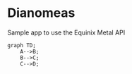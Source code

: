 # Dianomeas

Sample app to use the Equinix Metal API

```mermaid
graph TD;
    A-->B;    
    B-->C;
    C-->D;
```
